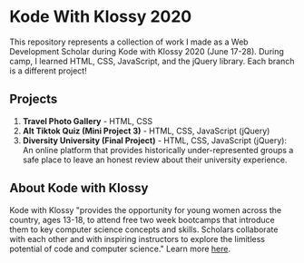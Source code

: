 # Kode With Klossy 2020
This repository represents a collection of work I made as a Web Development Scholar during Kode with Klossy 2020 (June 17-28). During camp, I learned HTML, CSS, JavaScript, and the jQuery library. Each branch is a different project!

## Projects 
1) **Travel Photo Gallery** - HTML, CSS
2) **Alt Tiktok Quiz (Mini Project 3)** - HTML, CSS, JavaScript (jQuery)
3) **Diversity University (Final Project)** - HTML, CSS, JavaScript (jQuery): An online platform that provides historically under-represented groups a safe place to leave an honest review about their university experience. 

## About Kode with Klossy
Kode with Klossy "provides the opportunity for young women across the country, ages 13-18, to attend free two week bootcamps that introduce them to key computer science concepts and skills. Scholars collaborate with each other and with inspiring instructors to explore the limitless potential of code and computer science." Learn more [here](https://www.kodewithklossy.com). 
